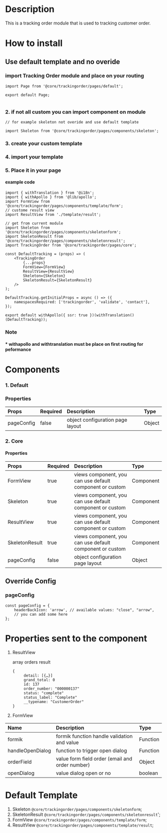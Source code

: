 # Description

This is a tracking order module that is used to tracking customer order.

# How to install

## Use default template and no overide
### import Tracking Order module and place on your routing
````
import Page from '@core/trackingorder/pages/default';

export default Page;


````


### 2. if not all custom you can import component on module

````
// for example skeleton not overide and use default template

import Skeleton from '@core/trackingorder/pages/components/skeleton';
````
### 3. create your custom template
### 4. import your template
### 5. Place it in your page
#### example code

````
import { withTranslation } from '@i18n';
import { withApollo } from '@lib/apollo';
import FormView from '@core/trackingorder/pages/components/template/form';
// custome result view
import ResultView from './template/result';

// get from current module
import Skeleton from '@core/trackingorder/pages/components/skeletonform';
import SkeletonResult from '@core/trackingorder/pages/components/skeletonresult';
import TrackingOrder from '@core/trackingorder/pages/core';

const DefaultTracking = (props) => (
    <TrackingOrder
        {...props}
        FormView={FormView}
        ResultView={ResultView}
        Skeleton={Skeleton}
        SkeletonResult={SkeletonResult}
    />
);

DefaultTracking.getInitialProps = async () => ({
    namespacesRequired: ['trackingorder', 'validate', 'contact'],
});

export default withApollo({ ssr: true })(withTranslation()(DefaultTracking));

````

### Note
#### * withapollo and withtranslation must be place on first routing for peformance

# Components
### 1. Default
### Properties
| Props       | Required | Description | Type |
| :---        | :---     | :---        |:---  |
| pageConfig  |  false   | object configuration page layout      | Object|

### 2. Core
#### Properties
| Props       | Required | Description | Type |
| :---        | :---     | :---        |:---  |
| FormView      |  true    | views component, you can use default component or custom | Component |
| Skeleton      |  true    |  views component, you can use default component or custom | Component |
| ResultView      |  true    | views component, you can use default component or custom | Component |
| SkeletonResult      |  true    |  views component, you can use default component or custom | Component |
| pageConfig  |  false   | object configuration page layout      | Object|


## Override Config
### pageConfig

````
const pageConfig = {
    headerBackIcon: 'arrow', // available values: "close", "arrow",
    // you can add some here
};
````

# Properties sent to the component
1. ResultView

   array orders result
   ````
   {
        detail: [{…}]
        grand_total: 0
        id: 137
        order_number: "000000137"
        status: "complete"
        status_label: "Complete"
        __typename: "CustomerOrder"
   }
   ````

2. FormView

| Name       | Description | Type |
| :---       | :---        |:---        |
| formik     | formik  function handle validation and value| Function |
| handleOpenDialog     | function to trigger open dialog| Function |
| orderField     | value form field order (email and order number)| Object |
| openDialog     | value dialog open or no| boolean |



# Default Template
1. Skeleton `@core/trackingorder/pages/components/skeletonform`;
2. SkeletonResult `@core/trackingorder/pages/components/skeletonresult`';
3. FormView `@core/trackingorder/pages/components/template/form`;
4. ResultView `@core/trackingorder/pages/components/template/result`;